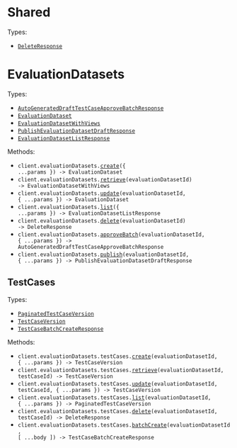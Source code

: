 # Shared

Types:

- <code><a href="./src/resources/shared.ts">DeleteResponse</a></code>

# EvaluationDatasets

Types:

- <code><a href="./src/resources/evaluation-datasets/evaluation-datasets.ts">AutoGeneratedDraftTestCaseApproveBatchResponse</a></code>
- <code><a href="./src/resources/evaluation-datasets/evaluation-datasets.ts">EvaluationDataset</a></code>
- <code><a href="./src/resources/evaluation-datasets/evaluation-datasets.ts">EvaluationDatasetWithViews</a></code>
- <code><a href="./src/resources/evaluation-datasets/evaluation-datasets.ts">PublishEvaluationDatasetDraftResponse</a></code>
- <code><a href="./src/resources/evaluation-datasets/evaluation-datasets.ts">EvaluationDatasetListResponse</a></code>

Methods:

- <code title="post /v4/evaluation-datasets">client.evaluationDatasets.<a href="./src/resources/evaluation-datasets/evaluation-datasets.ts">create</a>({ ...params }) -> EvaluationDataset</code>
- <code title="get /v4/evaluation-datasets/{evaluation_dataset_id}">client.evaluationDatasets.<a href="./src/resources/evaluation-datasets/evaluation-datasets.ts">retrieve</a>(evaluationDatasetId) -> EvaluationDatasetWithViews</code>
- <code title="patch /v4/evaluation-datasets/{evaluation_dataset_id}">client.evaluationDatasets.<a href="./src/resources/evaluation-datasets/evaluation-datasets.ts">update</a>(evaluationDatasetId, { ...params }) -> EvaluationDataset</code>
- <code title="get /v4/evaluation-datasets">client.evaluationDatasets.<a href="./src/resources/evaluation-datasets/evaluation-datasets.ts">list</a>({ ...params }) -> EvaluationDatasetListResponse</code>
- <code title="delete /v4/evaluation-datasets/{evaluation_dataset_id}">client.evaluationDatasets.<a href="./src/resources/evaluation-datasets/evaluation-datasets.ts">delete</a>(evaluationDatasetId) -> DeleteResponse</code>
- <code title="post /v4/evaluation-datasets/{evaluation_dataset_id}/approve-batch">client.evaluationDatasets.<a href="./src/resources/evaluation-datasets/evaluation-datasets.ts">approveBatch</a>(evaluationDatasetId, { ...params }) -> AutoGeneratedDraftTestCaseApproveBatchResponse</code>
- <code title="post /v4/evaluation-datasets/{evaluation_dataset_id}/publish">client.evaluationDatasets.<a href="./src/resources/evaluation-datasets/evaluation-datasets.ts">publish</a>(evaluationDatasetId, { ...params }) -> PublishEvaluationDatasetDraftResponse</code>

## TestCases

Types:

- <code><a href="./src/resources/evaluation-datasets/test-cases.ts">PaginatedTestCaseVersion</a></code>
- <code><a href="./src/resources/evaluation-datasets/test-cases.ts">TestCaseVersion</a></code>
- <code><a href="./src/resources/evaluation-datasets/test-cases.ts">TestCaseBatchCreateResponse</a></code>

Methods:

- <code title="post /v4/evaluation-datasets/{evaluation_dataset_id}/test-cases">client.evaluationDatasets.testCases.<a href="./src/resources/evaluation-datasets/test-cases.ts">create</a>(evaluationDatasetId, { ...params }) -> TestCaseVersion</code>
- <code title="get /v4/evaluation-datasets/{evaluation_dataset_id}/test-cases/{test_case_id}">client.evaluationDatasets.testCases.<a href="./src/resources/evaluation-datasets/test-cases.ts">retrieve</a>(evaluationDatasetId, testCaseId) -> TestCaseVersion</code>
- <code title="patch /v4/evaluation-datasets/{evaluation_dataset_id}/test-cases/{test_case_id}">client.evaluationDatasets.testCases.<a href="./src/resources/evaluation-datasets/test-cases.ts">update</a>(evaluationDatasetId, testCaseId, { ...params }) -> TestCaseVersion</code>
- <code title="get /v4/evaluation-datasets/{evaluation_dataset_id}/test-cases">client.evaluationDatasets.testCases.<a href="./src/resources/evaluation-datasets/test-cases.ts">list</a>(evaluationDatasetId, { ...params }) -> PaginatedTestCaseVersion</code>
- <code title="delete /v4/evaluation-datasets/{evaluation_dataset_id}/test-cases/{test_case_id}">client.evaluationDatasets.testCases.<a href="./src/resources/evaluation-datasets/test-cases.ts">delete</a>(evaluationDatasetId, testCaseId) -> DeleteResponse</code>
- <code title="post /v4/evaluation-datasets/{evaluation_dataset_id}/test-cases/batch">client.evaluationDatasets.testCases.<a href="./src/resources/evaluation-datasets/test-cases.ts">batchCreate</a>(evaluationDatasetId, [ ...body ]) -> TestCaseBatchCreateResponse</code>
